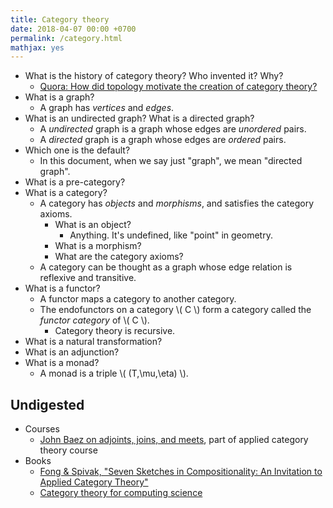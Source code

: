 ```yaml
---
title: Category theory
date: 2018-04-07 00:00 +0700
permalink: /category.html
mathjax: yes
---
```


- What is the history of category theory? Who invented it? Why?
    - [Quora: How did topology motivate the creation of category theory?](https://www.quora.com/How-did-topology-motivate-the-creation-of-category-theory?share=1)
- What is a graph?
    - A graph has *vertices* and *edges*.
- What is an undirected graph? What is a directed graph?
    - A *undirected* graph is a graph whose edges are *unordered* pairs.
    - A *directed* graph is a graph whose edges are *ordered* pairs.
- Which one is the default?
    - In this document, when we say just "graph", we mean "directed graph".
- What is a pre-category?
- What is a category?
    - A category has *objects* and *morphisms*, and satisfies the category axioms.
        - What is an object?
            - Anything. It's undefined, like "point" in geometry.
        - What is a morphism?
        - What are the category axioms?
    - A category can be thought as a graph whose edge relation is reflexive and transitive.
- What is a functor?
    - A functor maps a category to another category.
    - The endofunctors on a category \\( C \\) form a category called the *functor category* of \\( C \\).
        - Category theory is recursive.
- What is a natural transformation?
- What is an adjunction?
- What is a monad?
    - A monad is a triple \\( (T,\mu,\eta) \\).

## Undigested

- Courses
    - [John Baez on adjoints, joins, and meets](https://forum.azimuthproject.org/discussion/2037/lecture-17-chapter-1-the-grand-synthesis),
    part of applied category theory course
- Books
    - [Fong & Spivak, "Seven Sketches in Compositionality: An Invitation to Applied Category Theory"](https://arxiv.org/abs/1803.05316)
    - [Category theory for computing science](http://emis.ams.org/journals/TAC/reprints/articles/22/tr22.pdf)
